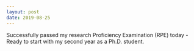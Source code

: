 ```yaml
---
layout: post
date: 2019-08-25
---
```


Successfully passed my research Proficiency Examination (RPE) today - Ready to start with my second year as a Ph.D. student.

